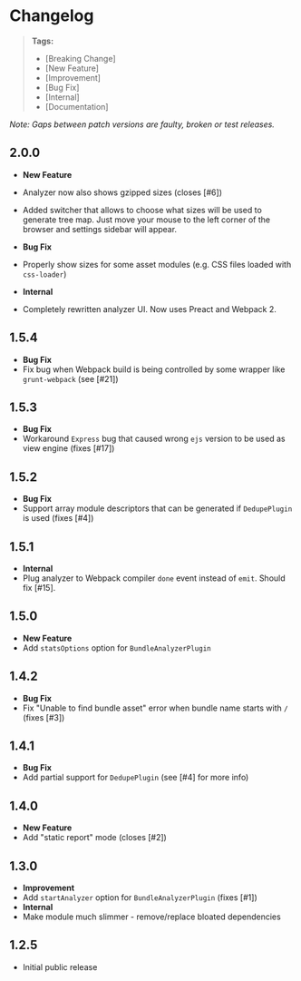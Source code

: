 # Changelog

> **Tags:**
> - [Breaking Change]
> - [New Feature]
> - [Improvement]
> - [Bug Fix]
> - [Internal]
> - [Documentation]

_Note: Gaps between patch versions are faulty, broken or test releases._

## 2.0.0
 * **New Feature**
  * Analyzer now also shows gzipped sizes (closes [#6])
  * Added switcher that allows to choose what sizes will be used to generate tree map.
  Just move your mouse to the left corner of the browser and settings sidebar will appear.

 * **Bug Fix**
  * Properly show sizes for some asset modules (e.g. CSS files loaded with `css-loader`)

 * **Internal**
  * Completely rewritten analyzer UI. Now uses Preact and Webpack 2.

## 1.5.4

 * **Bug Fix**
  * Fix bug when Webpack build is being controlled by some wrapper like `grunt-webpack` (see [#21])

## 1.5.3

 * **Bug Fix**
  * Workaround `Express` bug that caused wrong `ejs` version to be used as view engine (fixes [#17])

## 1.5.2
 
 * **Bug Fix**
  * Support array module descriptors that can be generated if `DedupePlugin` is used (fixes [#4])

## 1.5.1
 
 * **Internal**
  * Plug analyzer to Webpack compiler `done` event instead of `emit`. Should fix [#15].

## 1.5.0
 
 * **New Feature**
  * Add `statsOptions` option for `BundleAnalyzerPlugin`

## 1.4.2
 
 * **Bug Fix**
  * Fix "Unable to find bundle asset" error when bundle name starts with `/` (fixes [#3])

## 1.4.1
 
 * **Bug Fix**
  * Add partial support for `DedupePlugin` (see [#4] for more info)

## 1.4.0
 
 * **New Feature**
  * Add "static report" mode (closes [#2])

## 1.3.0
 
 * **Improvement**
  * Add `startAnalyzer` option for `BundleAnalyzerPlugin` (fixes [#1])
 * **Internal**
  * Make module much slimmer - remove/replace bloated dependencies

## 1.2.5

 * Initial public release
